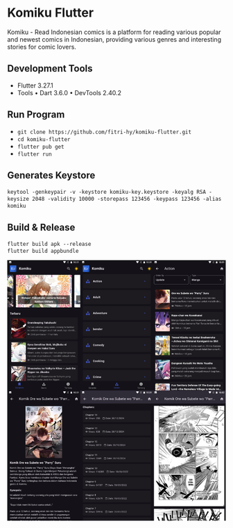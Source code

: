 # Komiku Flutter

Komiku - Read Indonesian comics is a platform for reading various popular and newest comics in Indonesian, providing various genres and interesting stories for comic lovers. 

## Development Tools

- Flutter 3.27.1
- Tools • Dart 3.6.0 • DevTools 2.40.2

## Run Program

- `git clone https://github.com/fitri-hy/komiku-flutter.git`
- `cd komiku-flutter`
- `flutter pub get`
- `flutter run`

## Generates Keystore

```
keytool -genkeypair -v -keystore komiku-key.keystore -keyalg RSA -keysize 2048 -validity 10000 -storepass 123456 -keypass 123456 -alias komiku
```

## Build & Release

```
flutter build apk --release
flutter build appbundle
```

<img src="./assets/ss/ss.png" alt="ss"/>